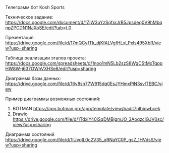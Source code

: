 Телеграмм бот Kosh Sports

Техническое задание:
https://docs.google.com/document/d/1ZjW3uYzSqfxrJrB5Jpsdeq0V9hMbqnpZPCDN1NJXoSE/edit?tab=t.0

Презентация:
https://drive.google.com/file/d/17mQCyfTk_djKfALVgfHLxLPxIs495XbR/view?usp=sharing

Таблица реализации этапов проекта:
https://docs.google.com/spreadsheets/d/1noo1mN5Lb2szS8WgCStMxTqppHW8W-j637OWhVXHSe8/edit?usp=sharing

Диаграмма базы данных:
https://drive.google.com/file/d/16v8sn77W915dq0EsJYHmxPiN3svlTEBC/view

Пример диаграммы возможных состояний:
1. BOTMAN
https://app.botman.pro/app/template/view/badit7hlbiowbcek
2. Drawio
https://drive.google.com/file/d/1TdxiY40iSqDMBjgmJO_3AoqzclGJV0sc/view?usp=sharing

Диаграмма состояний
https://drive.google.com/file/d/1lUvqlL0c2V35_qRNaYC0P_gsZ_1HVdsS/view?usp=sharing